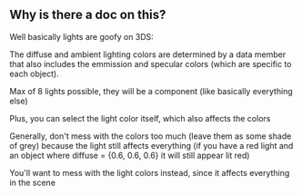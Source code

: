 ## Why is there a doc on this?

Well basically lights are goofy on 3DS:

The diffuse and ambient lighting colors are determined by a data member that also includes the emmission and specular colors (which are specific to each object).

Max of 8 lights possible, they will be a component (like basically everything else)

Plus, you can select the light color itself, which also affects the colors


Generally, don't mess with the colors too much (leave them as some shade of grey) because the light still affects everything (if you have a red light and an object where diffuse = {0.6, 0.6, 0.6} it will still appear lit red)

You'll want to mess with the light colors instead, since it affects everything in the scene
